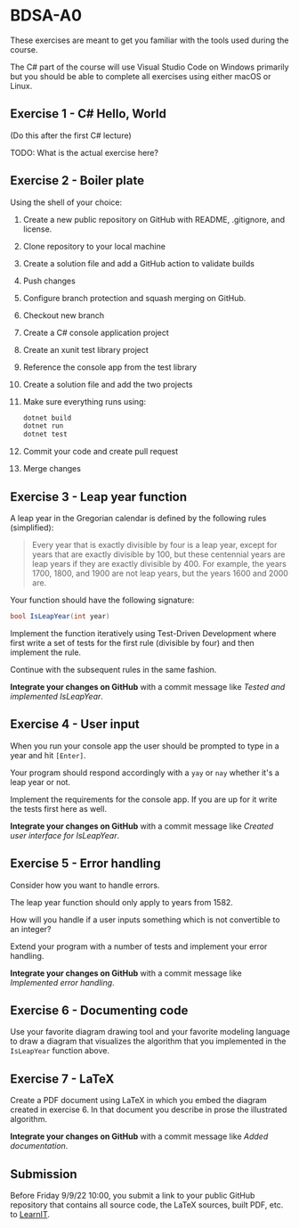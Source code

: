 # BDSA-A0

These exercises are meant to get you familiar with the tools used during the course.

The C# part of the course will use Visual Studio Code on Windows primarily but you should be able to complete all exercises using either macOS or Linux.


## Exercise 1 - C# Hello, World

(Do this after the first C# lecture)

TODO: What is the actual exercise here?

## Exercise 2 - Boiler plate

Using the shell of your choice:

1. Create a new public repository on GitHub with README, .gitignore, and license.
1. Clone repository to your local machine
1. Create a solution file and add a GitHub action to validate builds
1. Push changes
1. Configure branch protection and squash merging on GitHub.
1. Checkout new branch
1. Create a C# console application project
1. Create an xunit test library project
1. Reference the console app from the test library
1. Create a solution file and add the two projects
1. Make sure everything runs using:

   ```bash
   dotnet build
   dotnet run
   dotnet test
   ```

1. Commit your code and create pull request
1. Merge changes

## Exercise 3 - Leap year function

A leap year in the Gregorian calendar is defined by the following rules (simplified):

> Every year that is exactly divisible by four is a leap year, except for years that are exactly divisible by 100, but these centennial years are leap years if they are exactly divisible by 400. For example, the years 1700, 1800, and 1900 are not leap years, but the years 1600 and 2000 are.

Your function should have the following signature:

```csharp
bool IsLeapYear(int year)
```

Implement the function iteratively using Test-Driven Development where first write a set of tests for the first rule (divisible by four) and then implement the rule.

Continue with the subsequent rules in the same fashion.

**Integrate your changes on GitHub** with a commit message like *Tested and implemented IsLeapYear*.


## Exercise 4 - User input

When you run your console app the user should be prompted to type in a year and hit `[Enter]`.

Your program should respond accordingly with a `yay` or `nay` whether it's a leap year or not.

Implement the requirements for the console app. If you are up for it write the tests first here as well.

**Integrate your changes on GitHub** with a commit message like *Created user interface for IsLeapYear*.


## Exercise 5 - Error handling

Consider how you want to handle errors.

The leap year function should only apply to years from 1582.

How will you handle if a user inputs something which is not convertible to an integer?

Extend your program with a number of tests and implement your error handling.

**Integrate your changes on GitHub** with a commit message like *Implemented error handling*.


## Exercise 6 - Documenting code

Use your favorite diagram drawing tool and your favorite modeling language to draw a diagram that visualizes the algorithm that you implemented in the `IsLeapYear` function above.


## Exercise 7 - LaTeX

Create a PDF document using LaTeX in which you embed the diagram created in exercise 6. 
In that document you describe in prose the illustrated algorithm.

**Integrate your changes on GitHub** with a commit message like *Added documentation*.

## Submission

Before Friday 9/9/22 10:00, you submit a link to your public GitHub repository that contains all source code, the LaTeX sources, built PDF, etc. to [LearnIT](https://learnit.itu.dk/mod/assign/view.php?id=163682).
